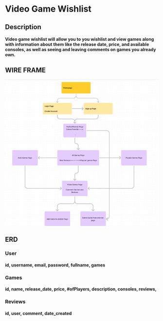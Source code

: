 <h1>Video Game Wishlist</h1>
<h2>Description</h2>
<h4>Video game wishlist will allow you to you wishlist and view games along with information about them like the release date, price, and available consoles, as well as seeing and leaving comments on games you already own.</h4>
<h2>WIRE FRAME</h2>
<img src="/public/img/Screenshot 2024-06-10 054217.png" alt="Wire Frame">
<h2>ERD</h2>
<h3>User</h3>
<h4>id, username, email, password, fullname, games</h4>
<h3>Games</h3>
<h4>id, name, release_date, price, #ofPlayers, description, consoles, reviews,</h4>
<h3>Reviews</h3>
<h4>id, user, comment, date_created</h4>
